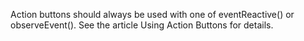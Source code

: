Action buttons should always be used with one of eventReactive() or observeEvent(). See the article Using Action Buttons for details.